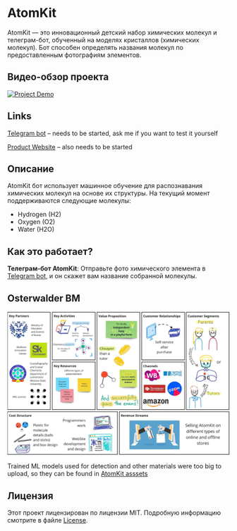 # AtomKit

AtomKit — это инновационный детский набор химических молекул и телеграм-бот, обученный на моделях кристаллов (химических молекул). Бот способен определять названия молекул по предоставленным фотографиям элементов.

## Видео-обзор проекта

[![Project Demo](https://img.youtube.com/vi/Qpn-B8iyyzQ/0.jpg)](https://www.youtube.com/watch?v=Qpn-B8iyyzQ)

## Links

[Telegram bot](https://t.me/atomkitscan_bot) – needs to be started, ask me if you want to test it yourself

[Product Website](http://atomkit.tilda.ws/page39900186.html) – also needs to be started

## Описание

AtomKit бот использует машинное обучение для распознавания химических молекул на основе их структуры. На текущий момент поддерживаются следующие молекулы:
- Hydrogen (H2)
- Oxygen (O2)
- Water (H2O)

## Как это работает?

**Телеграм-бот AtomKit**: Отправьте фото химического элемента в [Telegram bot](https://t.me/atomkitscan_bot), и он скажет вам название собранной молекулы.

## Osterwalder BM 

![Osterwalder BM](osterwalder.jpg)

Trained ML models used for detection and other materials were too big to upload, so they can be found in [AtomKit asssets](https://disk.yandex.ru/d/MOP1_nM5Do5y7A)


## Лицензия
Этот проект лицензирован по лицензии MIT. Подробную информацию смотрите в файле [License](/LICENSE).

